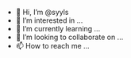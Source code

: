 - 👋 Hi, I’m @syyls
- 👀 I’m interested in ...
- 🌱 I’m currently learning ...
- 💞️ I’m looking to collaborate on ...
- 📫 How to reach me ...

<!---
syyls/syyls is a ✨ special ✨ repository because its `README.md` (this file) appears on your GitHub profile.
You can click the Preview link to take a look at your changes.
--->
